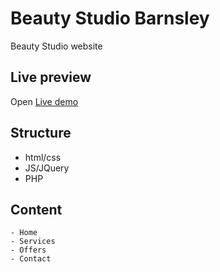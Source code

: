 # Beauty Studio Barnsley
Beauty Studio website 

## Live preview

Open [Live demo](https://razvanwebdev.github.io/beauty-studio-barnsley/)

## Structure

- html/css 
- JS/JQuery
- PHP

## Content 
    - Home
    - Services
    - Offers
    - Contact